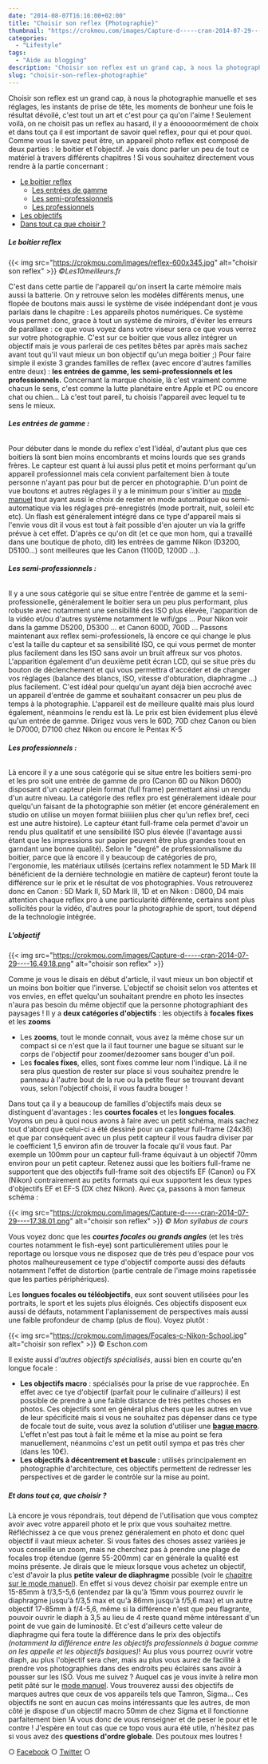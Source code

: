 ```yaml
---
date: "2014-08-07T16:16:00+02:00"
title: "Choisir son reflex {Photographie}"
thumbnail: "https://crokmou.com/images/Capture-d-----cran-2014-07-29----15.20.17.png"
categories:
  - "Lifestyle"
tags:
  - "Aide au blogging"
description: "Choisir son reflex est un grand cap, à nous la photographie manuelle et ses réglages, c'est tout un art et c'est pour ça qu'on l'aime !"
slug: "choisir-son-reflex-photographie"
---
```


Choisir son reflex est un grand cap, à nous la photographie manuelle et ses réglages, les instants de prise de tête, les moments de bonheur une fois le résultat dévoilé, c'est tout un art et c'est pour ça qu'on l'aime ! Seulement voilà, on ne choisit pas un reflex au hasard, il y a énooooormément de choix et dans tout ça il est important de savoir quel reflex, pour qui et pour quoi. Comme vous le savez peut être, un appareil photo reflex est composé de deux parties : le boitier et l'objectif. Je vais donc parler un peu de tout ce matériel à travers différents chapitres ! Si vous souhaitez directement vous rendre à la partie concernant :

*   [Le boitier reflex](#boitier)
    *   [Les entrées de gamme](#entree)
    *   [Les semi-professionnels](#semi)
    *   [Les professionnels](#pro)
*   [Les objectifs](#objectif)
*   [Dans tout ça que choisir ?](#choisir)

##### <a name="boitier"></a>Le boitier reflex

{{< img src="https://crokmou.com/images/reflex-600x345.jpg" alt="choisir son reflex" >}} _©Les10meilleurs.fr_

C'est dans cette partie de l'appareil qu'on insert la carte mémoire mais aussi la batterie. On y retrouve selon les modèles différents menus, une flopée de boutons mais aussi le système de visée indépendant dont je vous parlais dans le chapitre : Les appareils photos numériques. Ce système vous permet donc, grace à tout un système de miroirs, d'éviter les erreurs de parallaxe : ce que vous voyez dans votre viseur sera ce que vous verrez sur votre photographie. C'est sur ce boitier que vous allez intégrer un objectif mais je vous parlerai de ces petites bêtes par après mais sachez avant tout qu'il vaut mieux un bon objectif qu'un mega boitier ;) Pour faire simple il existe 3 grandes familles de reflex (avec encore d'autres familles entre deux) : **les entrées de gamme, les semi-professionnels et les professionnels.** Concernant la marque choisie, là c'est vraiment comme chacun le sens, c'est comme la lutte planétaire entre Apple et PC ou encore chat ou chien... Là c'est tout pareil, tu choisis l'appareil avec lequel tu te sens le mieux.

###### <a name="entree"></a>**Les entrées de gamme :**

Pour débuter dans le monde du reflex c'est l'idéal, d'autant plus que ces boitiers là sont bien moins encombrants et moins lourds que ses grands frères. Le capteur est quant à lui aussi plus petit et moins performant qu'un appareil professionnel mais cela convient parfaitement bien à toute personne n'ayant pas pour but de percer en photographie. D'un point de vue boutons et autres réglages il y a le minimum pour s'initier au [mode manuel](http://www.crokmou.com/passer-en-mode-manuel-photographie/ "Passer en mode manuel {Photographie}") tout ayant aussi le choix de rester en mode automatique ou semi-automatique via les réglages pré-enregistrés (mode portrait, nuit, soleil etc etc). Un flash est généralement intégré dans ce type d'appareil mais si l'envie vous dit il vous est tout à fait possible d'en ajouter un via la griffe prévue à cet effet. D'après ce qu'on dit (et ce que mon hom, qui a travaillé dans une boutique de photo, dit) les entrées de gamme Nikon (D3200, D5100...) sont meilleures que les Canon (1100D, 1200D ...).

###### **<a name="semi"></a>Les semi-professionnels :**

Il y a une sous catégorie qui se situe entre l'entrée de gamme et la semi-professionelle, généralement le boitier sera un peu plus performant, plus robuste avec notamment une sensibilité des ISO plus élevée, l'apparition de la vidéo et/ou d'autres système notamment le wifi/gps ... Pour Nikon voir dans la gamme D5200, D5300 ... et Canon 600D, 700D ... Passons maintenant aux reflex semi-professionels, là encore ce qui change le plus c'est la taille du capteur et sa sensibilité ISO, ce qui vous permet de monter plus facilement dans les ISO sans avoir un bruit affreux sur vos photos. L'apparition également d'un deuxième petit écran LCD, qui se situe près du bouton de déclenchement et qui vous permettra d'accéder et de changer vos réglages (balance des blancs, ISO, vitesse d'obturation, diaphragme ...) plus facilement. C'est idéal pour quelqu'un ayant déjà bien accroché avec un appareil d'entrée de gamme et souhaitant consacrer un peu plus de temps à la photographie. L'appareil est de meilleure qualité mais plus lourd également, néanmoins le rendu est là. Le prix est bien évidement plus élevé qu'un entrée de gamme. Dirigez vous vers le 60D, 70D chez Canon ou bien le D7000, D7100 chez Nikon ou encore le Pentax K-5

###### **<a name="pro"></a>Les professionnels :**

Là encore il y a une sous catégorie qui se situe entre les boitiers semi-pro et les pro soit une entrée de gamme de pro (Canon 6D ou Nikon D600) disposant d'un capteur plein format (full frame) permettant ainsi un rendu d'un autre niveau. La catégorie des reflex pro est généralement idéale pour quelqu'un faisant de la photographie son métier (et encore généralement en studio on utilise un moyen format biiiiiien plus cher qu'un reflex bref, ceci est une autre histoire). Le capteur étant full-frame cela permet d'avoir un rendu plus qualitatif et une sensibilité ISO plus élevée (l'avantage aussi étant que les impressions sur papier peuvent être plus grandes toout en garndant une bonne qualité). Selon le "degré" de professionnalisme du boitier, parce que là encore il y beaucoup de catégories de pro, l'ergonomie, les matériaux utilisés (certains reflex notamment le 5D Mark III bénéficient de la dernière technologie en matière de capteur) feront toute la différence sur le prix et le résultat de vos photographies. Vous retrouverez donc en Canon : 5D Mark II, 5D Mark III, 1D et en Nikon : D800, D4 mais attention chaque reflex pro à une particularité différente, certains sont plus sollicités pour la vidéo, d'autres pour la photographie de sport, tout dépend de la technologie intégrée.

##### <a name="objectif"></a>L'objectif

{{< img src="https://crokmou.com/images/Capture-d-----cran-2014-07-29----16.49.18.png" alt="choisir son reflex" >}}

Comme je vous le disais en début d'article, il vaut mieux un bon objectif et un moins bon boitier que l'inverse. L'objectif se choisit selon vos attentes et vos envies, en effet quelqu'un souhaitant prendre en photo les insectes n'aura pas besoin du même objectif que la personne photographiant des paysages ! Il y a **deux catégories d'objectifs** : les objectifs à **focales fixes** et les **zooms**

*   Les **zooms**, tout le monde connait, vous avez la même chose sur un compact si ce n'est que la il faut tourner une bague se situant sur le corps de l'objectif pour zoomer/dezoomer sans bouger d'un poil.
*   Les **focales fixes**, elles, sont fixes comme leur nom l'indique. Là il ne sera plus question de rester sur place si vous souhaitez prendre le panneau à l'autre bout de la rue ou la petite fleur se trouvant devant vous, selon l'objectif choisi, il vous faudra bouger !

Dans tout ça il y a beaucoup de familles d'objectifs mais deux se distinguent d'avantages : les **courtes focales** et les **longues focales**. Voyons un peu à quoi nous avons à faire avec un petit schéma, mais sachez tout d'abord que celui-ci a été dessiné pour un capteur full-frame (24x36) et que par conséquent avec un plus petit capteur il vous faudra diviser par le coefficient 1,5 environ afin de trouver la focale qu'il vous faut. Par exemple un 100mm pour un capteur full-frame équivaut à un objectif 70mm environ pour un petit capteur. Retenez aussi que les boitiers full-frame ne supportent que des objectifs full-frame soit des objectifs EF (Canon) ou FX (Nikon) contrairement au petits formats qui eux supportent les deux types d'objectifs EF et EF-S (DX chez Nikon). Avec ça, passons à mon fameux schéma :

{{< img src="https://crokmou.com/images/Capture-d-----cran-2014-07-29----17.38.01.png" alt="choisir son reflex" >}} _© Mon syllabus de cours_

Vous voyez donc que les **_courtes focales ou grands angles_** (et les très courtes notamment le fish-eye) sont particulièrement utiles pour le reportage ou lorsque vous ne disposez que de très peu d'espace pour vos photos malheureusement ce type d'objectif comporte aussi des défauts notamment l'effet de distortion (partie centrale de l'image moins rapetissée que les parties périphériques).

Les **longues focales ou téléobjectifs**, eux sont souvent utilisées pour les portraits, le sport et les sujets plus éloignés. Ces objectifs disposent eux aussi de défauts, notamment l'aplanissement de perspectives mais aussi une faible profondeur de champ (plus de flou). Voyez plutôt :

{{< img src="https://crokmou.com/images/Focales-c-Nikon-School.jpg" alt="choisir son reflex" >}} © Eschon.com

Il existe aussi _d'autres objectifs spécialisés_, aussi bien en courte qu'en longue focale :

*   **Les objectifs macro** : spécialisés pour la prise de vue rapprochée. En effet avec ce tye d'objectif (parfait pour le culinaire d'ailleurs) il est possible de prendre à une faible distance de très petites choses en photos. Ces objectifs sont en général plus chers que les autres en vue de leur spécificité mais si vous ne souhaitez pas dépenser dans ce type de focale tout de suite, vous avez la solution d'utiliser une **[bague macro](http://www.missnumerique.com/objectifs-photo-tube-allonge-multiplicateur-fi-209-c-119_126.html)**. L'effet n'est pas tout à fait le même et la mise au point se fera manuellement, néanmoins c'est un petit outil sympa et pas très cher (dans les 10€).
*   **Les objectifs à décentrement et bascule :** utilisés principalement en photographie d'architecture, ces objectifs permettent de redresser les perspectives et de garder le contrôle sur la mise au point.

##### <a name="choisir"></a>Et dans tout ça, que choisir ?

Là encore je vous répondrais, tout dépend de l'utilisation que vous comptez avoir avec votre appareil photo et le prix que vous souhaitez mettre. Réfléchissez à ce que vous prenez généralement en photo et donc quel objectif il vaut mieux acheter. Si vous faites des choses assez variées je vous conseille un zoom, mais ne cherchez pas à prendre une plage de focales trop étendue (genre 55-200mm) car en générale la qualité est moins présente. Je dirais que le mieux lorsque vous achetez un objectif, c'est d'avoir la plus **petite valeur de diaphragme** possible (voir le [chapitre sur le mode manuel](http://www.crokmou.com/passer-en-mode-manuel-photographie/ "Passer en mode manuel {Photographie}")). En effet si vous devez choisir par exemple entre un 15-85mm à f/3,5-5,6 (entendez par là qu'à 15mm vous pourrez ouvrir le diaphragme jusqu'à f/3,5 max et qu'à 86mm jusqu'à f/5,6 max) et un autre objectif 17-85mm à f/4-5,6, même si la différence n'est que peu flagrante, pouvoir ouvrir le diaph à 3,5 au lieu de 4 reste quand même intéressant d'un point de vue gain de luminosité. Et c'est d'ailleurs cette valeur de diaphragme qui fera toute la différence dans le prix des objectifs _(notamment la différence entre les objectifs professionnels à bague comme on les appelle et les objectifs basiques)_! Au plus vous pourrez ouvrir votre diaph, au plus l'objectif sera cher, mais au plus vous aurez de facilité à prendre vos photographies dans des endroits peu éclairés sans avoir à pousser sur les ISO. Vous me suivez ? Auquel cas je vous invite à relire mon petit pâté sur le [mode manuel](http://www.crokmou.com/passer-en-mode-manuel-photographie/ "Passer en mode manuel {Photographie}"). Vous trouverez aussi des objectifs de marques autres que ceux de vos appareils tels que Tamron, Sigma... Ces objectifs ne sont en aucun cas moins intéressants que les autres, de mon côté je dispose d'un objectif macro 50mm de chez Sigma et il fonctionne parfaitement bien !A vous donc de vous renseigner et de peser le pour et le contre ! J'espère en tout cas que ce topo vous aura été utile, n'hésitez pas si vous avez des **questions d'ordre globale**. Des poutoux mes loutres !

○ [Facebook](https://www.facebook.com/crokmou.blog) ○ [Twitter](https://twitter.com/Crokmou) ○